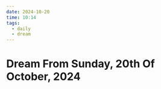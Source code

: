```yaml
---
date: 2024-10-20
time: 10:14
tags:
  - daily
  - dream
---
```

# Dream From Sunday, 20th Of October, 2024